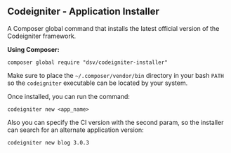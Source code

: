 ## Codeigniter - Application Installer

A Composer global command that installs the latest official version of the Codeigniter framework.

**Using Composer:**

```
composer global require "dsv/codeigniter-installer"
```

Make sure to place the `~/.composer/vendor/bin` directory in your bash `PATH` so the `codeigniter` executable can be located by your system. 

Once installed, you can run the command:

```
codeigniter new <app_name>
``` 

Also you can specify the CI version with the second param, so the installer can search for an alternate application version:

```
codeigniter new blog 3.0.3
```
